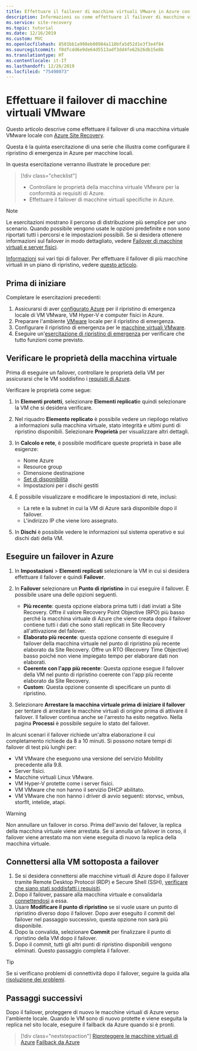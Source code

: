 ```yaml
---
title: Effettuare il failover di macchine virtuali VMware in Azure con Site Recovery
description: Informazioni su come effettuare il failover di macchine virtuali VMware in Azure con Azure Site Recovery
ms.service: site-recovery
ms.topic: tutorial
ms.date: 12/16/2019
ms.custom: MVC
ms.openlocfilehash: 8501bb1a998eb08984a118bfa5d52d1e3f3e4f84
ms.sourcegitcommit: f0dfcdd6e9de64d5513adf3dd4fe62b26db15e8b
ms.translationtype: HT
ms.contentlocale: it-IT
ms.lasthandoff: 12/26/2019
ms.locfileid: "75498073"
---
```

# <a name="fail-over--vmware-vms"></a>Effettuare il failover di macchine virtuali VMware

Questo articolo descrive come effettuare il failover di una macchina virtuale VMware locale con [Azure Site Recovery](site-recovery-overview.md).

Questa è la quinta esercitazione di una serie che illustra come configurare il ripristino di emergenza in Azure per macchine locali.

In questa esercitazione verranno illustrate le procedure per:

> [!div class="checklist"]
> * Controllare le proprietà della macchina virtuale VMware per la conformità ai requisiti di Azure.
> * Effettuare il failover di macchine virtuali specifiche in Azure.

> [!NOTE]
> Le esercitazioni mostrano il percorso di distribuzione più semplice per uno scenario. Quando possibile vengono usate le opzioni predefinite e non sono riportati tutti i percorsi e le impostazioni possibili. Se si desidera ottenere informazioni sul failover in modo dettagliato, vedere [Failover di macchine virtuali e server fisici](site-recovery-failover.md).

[Informazioni](failover-failback-overview.md#types-of-failover) sui vari tipi di failover. Per effettuare il failover di più macchine virtuali in un piano di ripristino, vedere [questo articolo](site-recovery-failover.md).

## <a name="before-you-start"></a>Prima di iniziare

Completare le esercitazioni precedenti:

1. Assicurarsi di aver [configurato Azure](tutorial-prepare-azure.md) per il ripristino di emergenza locale di VM VMware, VM Hyper-V e computer fisici in Azure.
2. Preparare l'ambiente [VMware](vmware-azure-tutorial-prepare-on-premises.md) locale per il ripristino di emergenza. 
3. Configurare il ripristino di emergenza per le [macchine virtuali VMware](vmware-azure-tutorial.md).
4. Eseguire un'[esercitazione di ripristino di emergenza](tutorial-dr-drill-azure.md) per verificare che tutto funzioni come previsto.

## <a name="verify-vm-properties"></a>Verificare le proprietà della macchina virtuale

Prima di eseguire un failover, controllare le proprietà della VM per assicurarsi che le VM soddisfino i [requisiti di Azure](vmware-physical-azure-support-matrix.md#replicated-machines).

Verificare le proprietà come segue:

1. In **Elementi protetti**, selezionare **Elementi replicati**e quindi selezionare la VM che si desidera verificare.

2. Nel riquadro **Elemento replicato** è possibile vedere un riepilogo relativo a informazioni sulla macchina virtuale, stato integrità e ultimi punti di ripristino disponibili. Selezionare **Proprietà** per visualizzare altri dettagli.

3. In **Calcolo e rete**, è possibile modificare queste proprietà in base alle esigenze:
    * Nome Azure
    * Resource group
    * Dimensione destinazione
    * [Set di disponibilità](../virtual-machines/windows/tutorial-availability-sets.md)
    * Impostazioni per i dischi gestiti

4. È possibile visualizzare e modificare le impostazioni di rete, inclusi:

    * La rete e la subnet in cui la VM di Azure sarà disponibile dopo il failover.
    * L'indirizzo IP che viene loro assegnato.

5. In **Dischi** è possibile vedere le informazioni sul sistema operativo e sui dischi dati della VM.

## <a name="run-a-failover-to-azure"></a>Eseguire un failover in Azure

1. In **Impostazioni** > **Elementi replicati** selezionare la VM in cui si desidera effettuare il failover e quindi **Failover**.
2. In **Failover** selezionare un **Punto di ripristino** in cui eseguire il failover. È possibile usare una delle opzioni seguenti.
   * **Più recente**: questa opzione elabora prima tutti i dati inviati a Site Recovery. Offre il valore Recovery Point Objective (RPO) più basso perché la macchina virtuale di Azure che viene creata dopo il failover contiene tutti i dati che sono stati replicati in Site Recovery all'attivazione del failover.
   * **Elaborato più recente**: questa opzione consente di eseguire il failover della macchina virtuale nel punto di ripristino più recente elaborato da Site Recovery. Offre un RTO (Recovery Time Objective) basso poiché non viene impiegato tempo per elaborare dati non elaborati.
   * **Coerente con l'app più recente**: Questa opzione esegue il failover della VM nel punto di ripristino coerente con l'app più recente elaborato da Site Recovery.
   * **Custom**: Questa opzione consente di specificare un punto di ripristino.

3. Selezionare **Arrestare la macchina virtuale prima di iniziare il failover** per tentare di arrestare le macchine virtuali di origine prima di attivare il failover. Il failover continua anche se l'arresto ha esito negativo. Nella pagina **Processi** è possibile seguire lo stato del failover.

In alcuni scenari il failover richiede un'altra elaborazione il cui completamento richiede da 8 a 10 minuti. Si possono notare tempi di failover di test più lunghi per:

* VM VMware che eseguono una versione del servizio Mobility precedente alla 9.8.
* Server fisici.
* Macchine virtuali Linux VMware.
* VM Hyper-V protette come i server fisici.
* VM VMware che non hanno il servizio DHCP abilitato.
* VM VMware che non hanno i driver di avvio seguenti: storvsc, vmbus, storflt, intelide, atapi.

> [!WARNING]
> Non annullare un failover in corso. Prima dell'avvio del failover, la replica della macchina virtuale viene arrestata. Se si annulla un failover in corso, il failover viene arrestato ma non viene eseguita di nuovo la replica della macchina virtuale.

## <a name="connect-to-failed-over-vm"></a>Connettersi alla VM sottoposta a failover

1. Se si desidera connettersi alle macchine virtuali di Azure dopo il failover tramite Remote Desktop Protocol (RDP) e Secure Shell (SSH), [verificare che siano stati soddisfatti i requisiti](failover-failback-overview.md#connect-to-azure-after-failover).
2. Dopo il failover, passare alla macchina virtuale e convalidarla [connettendosi](../virtual-machines/windows/connect-logon.md) a essa.
3. Usare **Modificare il punto di ripristino** se si vuole usare un punto di ripristino diverso dopo il failover. Dopo aver eseguito il commit del failover nel passaggio successivo, questa opzione non sarà più disponibile.
4. Dopo la convalida, selezionare **Commit** per finalizzare il punto di ripristino della VM dopo il failover.
5. Dopo il commit, tutti gli altri punti di ripristino disponibili vengono eliminati. Questo passaggio completa il failover.

>[!TIP]
> Se si verificano problemi di connettività dopo il failover, seguire la guida alla [risoluzione dei problemi](site-recovery-failover-to-azure-troubleshoot.md).

## <a name="next-steps"></a>Passaggi successivi

Dopo il failover, proteggere di nuovo le macchine virtuali di Azure verso l'ambiente locale. Quando le VM sono di nuovo protette e viene eseguita la replica nel sito locale, eseguire il failback da Azure quando si è pronti.

> [!div class="nextstepaction"]
> [Riproteggere le macchine virtuali di Azure](vmware-azure-reprotect.md)
> [Failback da Azure](vmware-azure-failback.md)
